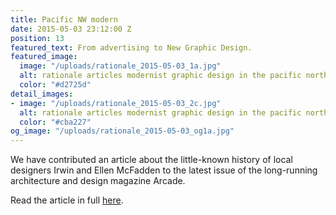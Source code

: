 ```yaml
---
title: Pacific NW modern
date: 2015-05-03 23:12:00 Z
position: 13
featured_text: From advertising to New Graphic Design.
featured_image:
  image: "/uploads/rationale_2015-05-03_1a.jpg"
  alt: rationale articles modernist graphic design in the pacific northwest
  color: "#d2725d"
detail_images:
- image: "/uploads/rationale_2015-05-03_2c.jpg"
  alt: rationale articles modernist graphic design in the pacific northwest
  color: "#cba227"
og_image: "/uploads/rationale_2015-05-03_og1a.jpg"
---
```


We have contributed an article about the little-known history of local designers Irwin and Ellen McFadden to the latest issue of the long-running architecture and design magazine Arcade.

Read the article in full [here](http://arcadenw.org/article/modernist-graphic-design-in-the-pacific-northwest).